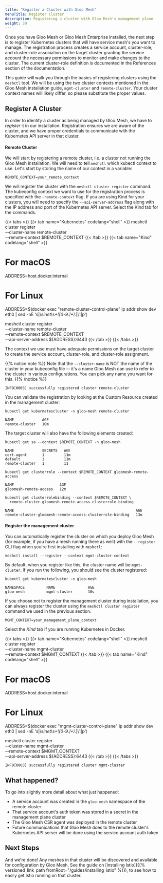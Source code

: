 ```yaml
---
title: "Register a Cluster with Gloo Mesh"
menuTitle: Register Cluster
description: Registering a cluster with Gloo Mesh's management plane
weight: 30
---
```


Once you have Gloo Mesh or Gloo Mesh Enterprise installed, the next step is to register Kubernetes clusters that will have service mesh's you want to manage. The registration process creates a service account, cluster-role, and cluster-role association on the target cluster granting the service account the necessary permissions to monitor and make changes to the cluster. The current cluster-role definition is documented in the References section of the documentation.

This guide will walk you through the basics of registering clusters using the `meshctl` tool. We will be using the two cluster contexts mentioned in the Gloo Mesh installation guide, `mgmt-cluster` and `remote-cluster`. Your cluster context names will likely differ, so please substitute the proper values.

## Register A Cluster

In order to identify a cluster as being managed by Gloo Mesh, we have to *register* it in our installation. Registration ensures we are aware of the cluster, and we have proper credentials to communicate with the Kubernetes API server in that cluster.

#### Remote Cluster

We will start by registering a remote cluster, i.e. a cluster not running the Gloo Mesh installation. We will need to tell `meshctl` which kubectl context to use. Let's start by storing the name of our context in a variable:

```shell
REMOTE_CONTEXT=your_remote_context
```
We will register the cluster with the `meshctl cluster register` command. The kubeconfig context we want to use for the registration process is specified with the `-remote-context` flag. If you are using Kind for your clusters, you will need to specify the `--api-server-address` flag along with the IP address and port of the Kubernetes API server. Select the Kind tab for the commands.

{{< tabs >}}
{{< tab name="Kubernetes" codelang="shell" >}}
meshctl cluster register \
  --cluster-name remote-cluster \
  --remote-context $REMOTE_CONTEXT
{{< /tab >}}
{{< tab name="Kind" codelang="shell" >}}
# For macOS
ADDRESS=host.docker.internal

# For Linux
ADDRESS=$(docker exec "remote-cluster-control-plane" ip addr show dev eth0 | sed -nE 's|\s*inet\s+([0-9.]+).*|\1|p')

meshctl cluster register \
  --cluster-name remote-cluster \
  --remote-context $REMOTE_CONTEXT \
  --api-server-address ${ADDRESS}:6443
{{< /tab >}}
{{< /tabs >}}

The context we use must have adequate permissions on the target cluster to create the service account, cluster-role, and cluster-role assignment.

{{% notice note %}}
Note that the `--cluster-name` is NOT the name of the cluster in your kubeconfig file -- it's a name Gloo Mesh can use to refer to the cluster in various configurations. You can pick any name you want for this.
{{% /notice %}}

```shell
INFO[0003] successfully registered cluster remote-cluster
```

You can validate the registration by looking at the Custom Resource created in the management cluster:

```shell
kubectl get kubernetescluster -n gloo-mesh remote-cluster

NAME             AGE
remote-cluster   10m
```

The target cluster will also have the following elements created:

```shell
kubectl get sa --context $REMOTE_CONTEXT -n gloo-mesh

NAME             SECRETS   AGE
cert-agent       1         11m
default          1         11m
remote-cluster   1         11

kubectl get clusterrole --context $REMOTE_CONTEXT gloomesh-remote-access

NAME                     AGE
gloomesh-remote-access   12m

kubectl get clusterrolebinding --context $REMOTE_CONTEXT \
  remote-cluster-gloomesh-remote-access-clusterrole-binding

NAME                                                        AGE
remote-cluster-gloomesh-remote-access-clusterrole-binding   13m
```

#### Register the management cluster

You can automatically register the cluster on which you deploy Gloo Mesh (for example, if you have a mesh running there as well) with the `--register` CLI flag when you're first installing with `meshctl`:

```shell
meshctl install --register --context mgmt-cluster-context
```

By default, when you register like this, the cluster name will be `mgmt-cluster`. If you run the following, you should see the cluster registered:

```shell
kubectl get kubernetescluster -n gloo-mesh

NAMESPACE          NAME               AGE
gloo-mesh          mgmt-cluster       10s
```

If you choose not to register the management cluster during installation, you can always register the cluster using the `meshctl cluster register` command we used in the previous section.

```shell
MGMT_CONTEXT=your_management_plane_context
```

Select the *Kind* tab if you are running Kubernetes in Docker.

{{< tabs >}}
{{< tab name="Kubernetes" codelang="shell" >}}
meshctl cluster register \
  --cluster-name mgmt-cluster \
  --remote-context $MGMT_CONTEXT
{{< /tab >}}
{{< tab name="Kind" codelang="shell" >}}
# For macOS
ADDRESS=host.docker.internal

# For Linux
ADDRESS=$(docker exec "mgmt-cluster-control-plane" ip addr show dev eth0 | sed -nE 's|\s*inet\s+([0-9.]+).*|\1|p')

meshctl cluster register \
  --cluster-name mgmt-cluster \
  --remote-context $MGMT_CONTEXT \
  --api-server-address ${ADDRESS}:6443
{{< /tab >}}
{{< /tabs >}}

```
INFO[0003] successfully registered cluster mgmt-cluster
```

## What happened?

To go into slightly more detail about what just happened:

* A service account was created in the `gloo-mesh` namespace of the remote cluster
* That service account's auth token was stored in a secret in the management plane cluster
* The Gloo Mesh CSR agent was deployed in the remote cluster
* Future communications that Gloo Mesh does to the remote cluster's Kubernetes API server
 will be done using the service account auth token

## Next Steps

And we're done! Any meshes in that cluster will be discovered and available for configuration by Gloo Mesh. See the guide on [installing Istio]({{% versioned_link_path fromRoot="/guides/installing_istio" %}}), to see how to easily get Istio running on that cluster.